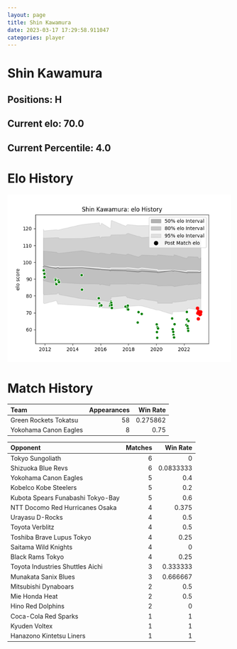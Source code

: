 ```yaml
---  
layout: page  
title: Shin Kawamura  
date: 2023-03-17 17:29:58.911047  
categories: player  
---
```

# Shin Kawamura

## Positions: H

## Current elo: 70.0

## Current Percentile: 4.0

# Elo History


![elo history](history_ShinKawamura.png)
# Match History


| Team                  |   Appearances |   Win Rate |
|:----------------------|--------------:|-----------:|
| Green Rockets Tokatsu |            58 |   0.275862 |
| Yokohama Canon Eagles |             8 |   0.75     |

| Opponent                          |   Matches |   Win Rate |
|:----------------------------------|----------:|-----------:|
| Tokyo Sungoliath                  |         6 |  0         |
| Shizuoka Blue Revs                |         6 |  0.0833333 |
| Yokohama Canon Eagles             |         5 |  0.4       |
| Kobelco Kobe Steelers             |         5 |  0.2       |
| Kubota Spears Funabashi Tokyo-Bay |         5 |  0.6       |
| NTT Docomo Red Hurricanes Osaka   |         4 |  0.375     |
| Urayasu D-Rocks                   |         4 |  0.5       |
| Toyota Verblitz                   |         4 |  0.5       |
| Toshiba Brave Lupus Tokyo         |         4 |  0.25      |
| Saitama Wild Knights              |         4 |  0         |
| Black Rams Tokyo                  |         4 |  0.25      |
| Toyota Industries Shuttles Aichi  |         3 |  0.333333  |
| Munakata Sanix Blues              |         3 |  0.666667  |
| Mitsubishi Dynaboars              |         2 |  0.5       |
| Mie Honda Heat                    |         2 |  0.5       |
| Hino Red Dolphins                 |         2 |  0         |
| Coca-Cola Red Sparks              |         1 |  1         |
| Kyuden Voltex                     |         1 |  1         |
| Hanazono Kintetsu Liners          |         1 |  1         |